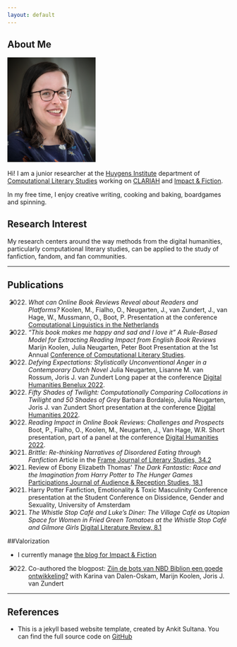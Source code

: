 ```yaml
---
layout: default
---
```


## About Me

<img class="profile-picture" src="profielfoto.jpg" alt="profile-picture" width="200"/>

Hi! I am a junior researcher at the [Huygens Institute](https://www.huygens.knaw.nl/en/) department of [Computational Literary Studies](https://www.huygens.knaw.nl/en/projecten/?thema=computationele-literatuurwetenschap) working on [CLARIAH](https://www.clariah.nl/) and [Impact & Fiction](https://impactandfiction.huygens.knaw.nl/).

In my free time, I enjoy creative writing, cooking and baking, boardgames and spinning.

## Research Interest

My research centers around the way methods from the digital humanities, particularly computational literary studies, can be applied to the study of fanfiction, fandom, and fan communities.

---

## Publications

- 2022. *What can Online Book Reviews Reveal about Readers and Platforms?*
Koolen, M., Fialho, O., Neugarten, J., van Zundert, J., van Hage, W., Mussmann, O., Boot, P. Presentation at the conference [Computational Linguistics in the Netherlands](https://clin2022.uvt.nl/clin32/)

- 2022. *“This book makes me happy and sad and I love it” A Rule-Based Model for Extracting Reading Impact from English Book Reviews* Marijn Koolen, Julia Neugarten, Peter Boot
Presentation at the 1st Annual [Conference of Computational Literary Studies](https://jcls.io/site/conference/).

- 2022. *Defying Expectations: Stylistically Unconventional Anger in a Contemporary Dutch Novel*
Julia Neugarten, Lisanne M. van Rossum, Joris J. van Zundert
Long paper at the conference [Digital Humanities Benelux 2022](https://zenodo.org/record/6594637#.Yqr1kKJBxPY).

- 2022. *Fifty Shades of Twilight: Computationally Comparing Collocations in Twilight and 50 Shades of Grey*
Barbara Bordalejo, Julia Neugarten, Joris J. van Zundert
Short presentation at the conference [Digital Humanities 2022](https://dh2022.dhii.asia/dh2022bookofabsts.pdf).

- 2022. *Reading Impact in Online Book Reviews: Challenges and Prospects*
Boot, P., Fialho, O., Koolen, M., Neugarten, J., Van Hage, W.R.
Short presentation, part of a panel at the conference [Digital Humanities 2022](https://dh2022.dhii.asia/dh2022bookofabsts.pdf).

- 2021. *Brittle: Re-thinking Narratives of Disordered Eating through Fanfiction*
Article in the [Frame Journal of Literary Studies, 34.2](https://www.frameliteraryjournal.com/34-2-writing-the-mind/34-2-julia-neugarten/)

- 2021.  Review of Ebony Elizabeth Thomas’ *The Dark Fantastic: Race and the Imagination from Harry Potter to The Hunger Games*
[Participations Journal of Audience & Reception Studies, 18.1](https://www.participations.org/Volume%2018/Issue%201/29.pdf)

- 2021. Harry Potter Fanfiction, Emotionality & Toxic Masculinity
Conference presentation at the Student Conference on Dissidence, Gender and Sexuality, University of Amsterdam

- 2021. *The Whistle Stop Café and Luke’s Diner: The Village Café as Utopian Space for Women in Fried Green Tomatoes at the Whistle Stop Café and Gilmore Girls*
[Digital Literature Review, 8.1](https://doi.org/10.33043/DLR.8.1.71-81)

##Valorization
- I currently manage [the blog for Impact & Fiction](https://impactandfiction.huygens.knaw.nl/)

- 2022. Co-authored the blogpost: [Zijn de bots van NBD Biblion een goede ontwikkeling?](https://www.huygens.knaw.nl/zijn-de-bots-van-nbd-biblion-een-goede-ontwikkeling/#:~:text=Vanuit%20die%20ervaring%20en%20expertise,zelfs%20een%20goede%20ontwikkeling%20is.)
with Karina van Dalen-Oskam, Marijn Koolen, Joris J. van Zundert

---

## References

* This is a jekyll based website template, created by Ankit Sultana. You can find the full source code on [GitHub](https://github.com/bk2dcradle/researcher)
